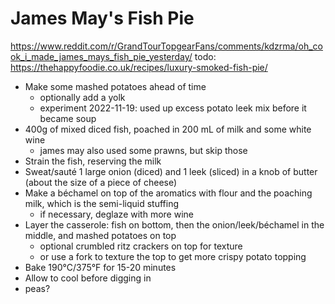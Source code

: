 # James May's Fish Pie

https://www.reddit.com/r/GrandTourTopgearFans/comments/kdzrma/oh_cook_i_made_james_mays_fish_pie_yesterday/
todo: https://thehappyfoodie.co.uk/recipes/luxury-smoked-fish-pie/

* Make some mashed potatoes ahead of time
  * optionally add a yolk
  * experiment 2022-11-19: used up excess potato leek mix before it became soup
* 400g of mixed diced fish, poached in 200 mL of milk and some white wine
  * james may also used some prawns, but skip those
* Strain the fish, reserving the milk
* Sweat/sauté 1 large onion (diced) and 1 leek (sliced) in a knob of butter (about the size of a piece of cheese)
* Make a béchamel on top of the aromatics with flour and the poaching milk, which is the semi-liquid stuffing
  * if necessary, deglaze with more wine
* Layer the casserole: fish on bottom, then the onion/leek/béchamel in the middle, and mashed potatoes on top
  * optional crumbled ritz crackers on top for texture
  * or use a fork to texture the top to get more crispy potato topping
* Bake 190°C/375°F for 15-20 minutes
* Allow to cool before digging in
* peas?